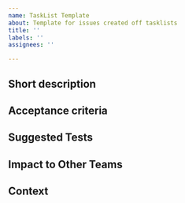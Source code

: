 ```yaml
---
name: TaskList Template
about: Template for issues created off tasklists
title: ''
labels: ''
assignees: ''

---
```


## Short description

<!-- Describe the scope of the ticket, a high-level implementation approach and any tradeoffs to consider -->

## Acceptance criteria

<!-- What is the definition of done for this ticket? Include any relevant edge cases and/or test cases -->

## Suggested Tests

<!-- Provide scenarios to test. Link to existing similar tests if appropriate. -->

## Impact to Other Teams

<!-- Will this change impact other teams?  Include details of the kinds of changes required (new tests, code changes, related tickets) and _add the relevant `Impact:[team]` label_. -->

## Context

<!-- Provide the "why", motivation, and alternative approaches considered -- linking to previous refinement issues, spikes, docs as appropriate -->
